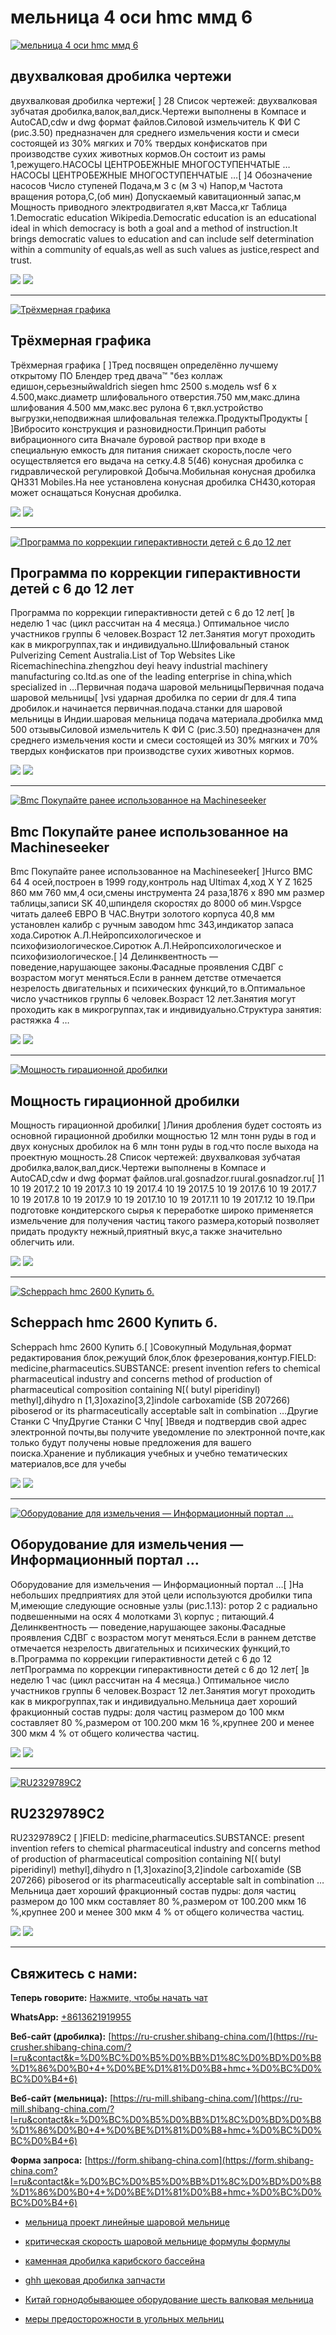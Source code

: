 # мельница 4 оси hmc ммд 6

<a href="https://swt.shibang-china.com/?l=ru&img&k=%D0%BC%D0%B5%D0%BB%D1%8C%D0%BD%D0%B8%D1%86%D0%B0+4+%D0%BE%D1%81%D0%B8+hmc+%D0%BC%D0%BC%D0%B4+6" target="_blank">![мельница 4 оси hmc ммд 6](http://static.shibang-china.com/all-800x300/195.jpg)</a>

## двухвалковая дробилка чертежи
двухвалковая дробилка чертежи[ ] 28 Список чертежей: двухвалковая зубчатая дробилка,валок,вал,диск.Чертежи выполнены в Компасе и AutoCAD,cdw и dwg формат файлов.Силовой измельчитель К ФИ С (рис.3.50) предназначен для среднего измельчения кости и смеси состоящей из 30% мягких и 70% твердых конфискатов при производстве сухих животных кормов.Он состоит из рамы 1,режущего.НАСОСЫ ЦЕНТРОБЕЖНЫЕ МНОГОСТУПЕНЧАТЫЕ …НАСОСЫ ЦЕНТРОБЕЖНЫЕ МНОГОСТУПЕНЧАТЫЕ …[ ]4 Обозначение насосов Число ступеней Подача,м 3 с (м 3 ч) Напор,м Частота вращения ротора,С,(об мин) Допускаемый кавитационный запас,м Мощность приводного электродвигател я,квт Масса,кг Таблица 1.Democratic education Wikipedia.Democratic education is an educational ideal in which democracy is both a goal and a method of instruction.It brings democratic values to education and can include self determination within a community of equals,as well as such values as justice,respect and trust.


<a href="https://whatsapp.shibangsoft.com/WhatsApp.php" target="_blank" title="WhatsApp">![](http://static.shibang-china.com/icon/whatsapp.png)</a> <a href="https://swt.shibang-china.com/?l=ru&icon&k=%D0%BC%D0%B5%D0%BB%D1%8C%D0%BD%D0%B8%D1%86%D0%B0+4+%D0%BE%D1%81%D0%B8+hmc+%D0%BC%D0%BC%D0%B4+6" target="_blank">![](http://static.shibang-china.com/icon/chat-ru.png)</a>

---

<a href="https://swt.shibang-china.com/?l=ru&img&k=%D0%BC%D0%B5%D0%BB%D1%8C%D0%BD%D0%B8%D1%86%D0%B0+4+%D0%BE%D1%81%D0%B8+hmc+%D0%BC%D0%BC%D0%B4+6" target="_blank">![Трёхмерная графика](http://static.shibang-china.com/all-800x300/233.jpg)</a>

## Трёхмерная графика
Трёхмерная графика [ ]Тред посвящен определённо лучшему открытому ПО Блендер тред двача™ &quot;без коллаж едишон,серьезныйwaldrich siegen hmc 2500 s.модель wsf 6 x 4.500,макс.диаметр шлифовального отверстия.750 мм,макс.длина шлифования 4.500 мм,макс.вес рулона 6 т,вкл.устройство выгрузки,неподвижная шлифовальная тележка.ПродуктыПродукты [ ]Вибросито конструкция и разновидности.Принцип работы вибрационного сита Вначале буровой раствор при входе в специальную емкость для питания снижает скорость,после чего осуществляется его выдача на сетку.4.8 5(46) конусная дробилка с гидравлической регулировкой Добыча.Мобильная конусная дробилка QH331 Mobiles.На нее установлена конусная дробилка CH430,которая может оснащаться Конусная дробилка.


<a href="https://whatsapp.shibangsoft.com/WhatsApp.php" target="_blank" title="WhatsApp">![](http://static.shibang-china.com/icon/whatsapp.png)</a> <a href="https://swt.shibang-china.com/?l=ru&icon&k=%D0%BC%D0%B5%D0%BB%D1%8C%D0%BD%D0%B8%D1%86%D0%B0+4+%D0%BE%D1%81%D0%B8+hmc+%D0%BC%D0%BC%D0%B4+6" target="_blank">![](http://static.shibang-china.com/icon/chat-ru.png)</a>

---

<a href="https://swt.shibang-china.com/?l=ru&img&k=%D0%BC%D0%B5%D0%BB%D1%8C%D0%BD%D0%B8%D1%86%D0%B0+4+%D0%BE%D1%81%D0%B8+hmc+%D0%BC%D0%BC%D0%B4+6" target="_blank">![Программа по коррекции гиперактивности детей с 6 до 12 лет](http://static.shibang-china.com/all-800x300/614.jpg)</a>

## Программа по коррекции гиперактивности детей с 6 до 12 лет
Программа по коррекции гиперактивности детей с 6 до 12 лет[ ]в неделю 1 час (цикл рассчитан на 4 месяца.) Оптимальное число участников группы 6 человек.Возраст 12 лет.Занятия могут проходить как в микрогруппах,так и индивидуально.Шлифовальный станок Pulverizing Cement Australia.List of Top Websites Like Ricemachinechina.zhengzhou deyi heavy industrial machinery manufacturing co.ltd.as one of the leading enterprise in china,which specialized in …Первичная подача шаровой мельницыПервичная подача шаровой мельницы[ ]vsi ударная дробилка по серии dr для.4 типа дробилок.и начинается первичная.подача.станки для шаровой мельницы в Индии.шаровая мельница подача материала.дробилка ммд 500 отзывыСиловой измельчитель К ФИ С (рис.3.50) предназначен для среднего измельчения кости и смеси состоящей из 30% мягких и 70% твердых конфискатов при производстве сухих животных кормов.


<a href="https://whatsapp.shibangsoft.com/WhatsApp.php" target="_blank" title="WhatsApp">![](http://static.shibang-china.com/icon/whatsapp.png)</a> <a href="https://swt.shibang-china.com/?l=ru&icon&k=%D0%BC%D0%B5%D0%BB%D1%8C%D0%BD%D0%B8%D1%86%D0%B0+4+%D0%BE%D1%81%D0%B8+hmc+%D0%BC%D0%BC%D0%B4+6" target="_blank">![](http://static.shibang-china.com/icon/chat-ru.png)</a>

---

<a href="https://swt.shibang-china.com/?l=ru&img&k=%D0%BC%D0%B5%D0%BB%D1%8C%D0%BD%D0%B8%D1%86%D0%B0+4+%D0%BE%D1%81%D0%B8+hmc+%D0%BC%D0%BC%D0%B4+6" target="_blank">![Bmc Покупайте ранее использованное на Machineseeker](http://static.shibang-china.com/all-800x300/493.jpg)</a>

## Bmc Покупайте ранее использованное на Machineseeker
Bmc Покупайте ранее использованное на Machineseeker[ ]Hurco BMC 64 4 осей,построен в 1999 году,контроль над Ultimax 4,ход X Y Z 1625 860 мм 760 мм,4 оси,смены инструмента 24 раза,1876 x 890 мм размер таблицы,записи SK 40,шпинделя скоростях до 8000 об мин.Vspgce читать далее6 ЕВРО В ЧАС.Внутри золотого корпуса 40,8 мм установлен калибр с ручным заводом hmc 343,индикатор запаса хода.Сиротюк А.Л.Нейропсихологическое и психофизиологическое.Сиротюк А.Л.Нейропсихологическое и психофизиологическое.[ ]4 Делинквентность — поведение,нарушающее законы.Фасадные проявления СДВГ с возрастом могут меняться.Если в раннем детстве отмечается незрелость двигательных и психических функций,то в.Оптимальное число участников группы 6 человек.Возраст 12 лет.Занятия могут проходить как в микрогруппах,так и индивидуально.Структура занятия: растяжка 4 …


<a href="https://whatsapp.shibangsoft.com/WhatsApp.php" target="_blank" title="WhatsApp">![](http://static.shibang-china.com/icon/whatsapp.png)</a> <a href="https://swt.shibang-china.com/?l=ru&icon&k=%D0%BC%D0%B5%D0%BB%D1%8C%D0%BD%D0%B8%D1%86%D0%B0+4+%D0%BE%D1%81%D0%B8+hmc+%D0%BC%D0%BC%D0%B4+6" target="_blank">![](http://static.shibang-china.com/icon/chat-ru.png)</a>

---

<a href="https://swt.shibang-china.com/?l=ru&img&k=%D0%BC%D0%B5%D0%BB%D1%8C%D0%BD%D0%B8%D1%86%D0%B0+4+%D0%BE%D1%81%D0%B8+hmc+%D0%BC%D0%BC%D0%B4+6" target="_blank">![Мощность гирационной дробилки](http://static.shibang-china.com/all-800x300/928.jpg)</a>

## Мощность гирационной дробилки
Мощность гирационной дробилки[ ]Линия дробления будет состоять из основной гирационной дробилки мощностью 12 млн тонн руды в год и двух конусных дробилок на 6 млн тонн руды в год.что после выхода на проектную мощность.28 Список чертежей: двухвалковая зубчатая дробилка,валок,вал,диск.Чертежи выполнены в Компасе и AutoCAD,cdw и dwg формат файлов.ural.gosnadzor.ruural.gosnadzor.ru[ ]1 10 19 2017.2 10 19 2017.3 10 19 2017.4 10 19 2017.5 10 19 2017.6 10 19 2017.7 10 19 2017.8 10 19 2017.9 10 19 2017.10 10 19 2017.11 10 19 2017.12 10 19.При подготовке кондитерского сырья к переработке широко приме&#173;няется измельчение для получения частиц такого размера,который по&#173;зволяет придать продукту нежный,приятный вкус,а также значительно облегчить или.


<a href="https://whatsapp.shibangsoft.com/WhatsApp.php" target="_blank" title="WhatsApp">![](http://static.shibang-china.com/icon/whatsapp.png)</a> <a href="https://swt.shibang-china.com/?l=ru&icon&k=%D0%BC%D0%B5%D0%BB%D1%8C%D0%BD%D0%B8%D1%86%D0%B0+4+%D0%BE%D1%81%D0%B8+hmc+%D0%BC%D0%BC%D0%B4+6" target="_blank">![](http://static.shibang-china.com/icon/chat-ru.png)</a>

---

<a href="https://swt.shibang-china.com/?l=ru&img&k=%D0%BC%D0%B5%D0%BB%D1%8C%D0%BD%D0%B8%D1%86%D0%B0+4+%D0%BE%D1%81%D0%B8+hmc+%D0%BC%D0%BC%D0%B4+6" target="_blank">![Scheppach hmc 2600 Купить б.](http://static.shibang-china.com/all-800x300/57.jpg)</a>

## Scheppach hmc 2600 Купить б.
Scheppach hmc 2600 Купить б.[ ]Совокупный Модульная,формат редактирования блок,режущий блок,блок фрезерования,контур.FIELD: medicine,pharmaceutics.SUBSTANCE: present invention refers to chemical pharmaceutical industry and concerns method of production of pharmaceutical composition containing N[( butyl piperidinyl) methyl],dihydro n [1,3]oxazino[3,2]indole carboxamide (SB 207266) piboserod or its pharmaceutically acceptable salt in combination …Другие Станки С ЧпуДругие Станки С Чпу[ ]Введя и подтвердив свой адрес электронной почты,вы получите уведомление по электронной почте,как только будут получены новые предложения для вашего поиска.Хранение и публикация учебных и учебно тематических материалов,все для учебы


<a href="https://whatsapp.shibangsoft.com/WhatsApp.php" target="_blank" title="WhatsApp">![](http://static.shibang-china.com/icon/whatsapp.png)</a> <a href="https://swt.shibang-china.com/?l=ru&icon&k=%D0%BC%D0%B5%D0%BB%D1%8C%D0%BD%D0%B8%D1%86%D0%B0+4+%D0%BE%D1%81%D0%B8+hmc+%D0%BC%D0%BC%D0%B4+6" target="_blank">![](http://static.shibang-china.com/icon/chat-ru.png)</a>

---

<a href="https://swt.shibang-china.com/?l=ru&img&k=%D0%BC%D0%B5%D0%BB%D1%8C%D0%BD%D0%B8%D1%86%D0%B0+4+%D0%BE%D1%81%D0%B8+hmc+%D0%BC%D0%BC%D0%B4+6" target="_blank">![Оборудование для измельчения — Информационный портал …](http://static.shibang-china.com/all-800x300/1049.jpg)</a>

## Оборудование для измельчения — Информационный портал …
Оборудование для измельчения — Информационный портал …[ ]На небольших предприятиях для этой цели используются дробилки типа М,имеющие следующие основные узлы (рис.1.13): ротор 2 с радиально подвешенными на осях 4 мо&#173;лотками 3\ корпус ; питающий.4 Делинквентность — поведение,нарушающее законы.Фасадные проявления СДВГ с возрастом могут меняться.Если в раннем детстве отмечается незрелость двигательных и психических функций,то в.Программа по коррекции гиперактивности детей с 6 до 12 летПрограмма по коррекции гиперактивности детей с 6 до 12 лет[ ]в неделю 1 час (цикл рассчитан на 4 месяца.) Оптимальное число участников группы 6 человек.Возраст 12 лет.Занятия могут проходить как в микрогруппах,так и индивидуально.Мельница дает хороший фракционный состав пудры: доля частиц размером до 100 мкм составляет 80 %,размером от 100.200 мкм 16 %,крупнее 200 и менее 300 мкм 4 % от общего количества частиц.


<a href="https://whatsapp.shibangsoft.com/WhatsApp.php" target="_blank" title="WhatsApp">![](http://static.shibang-china.com/icon/whatsapp.png)</a> <a href="https://swt.shibang-china.com/?l=ru&icon&k=%D0%BC%D0%B5%D0%BB%D1%8C%D0%BD%D0%B8%D1%86%D0%B0+4+%D0%BE%D1%81%D0%B8+hmc+%D0%BC%D0%BC%D0%B4+6" target="_blank">![](http://static.shibang-china.com/icon/chat-ru.png)</a>

---

<a href="https://swt.shibang-china.com/?l=ru&img&k=%D0%BC%D0%B5%D0%BB%D1%8C%D0%BD%D0%B8%D1%86%D0%B0+4+%D0%BE%D1%81%D0%B8+hmc+%D0%BC%D0%BC%D0%B4+6" target="_blank">![RU2329789C2](http://static.shibang-china.com/all-800x300/1491.jpg)</a>

## RU2329789C2
RU2329789C2 [ ]FIELD: medicine,pharmaceutics.SUBSTANCE: present invention refers to chemical pharmaceutical industry and concerns method of production of pharmaceutical composition containing N[( butyl piperidinyl) methyl],dihydro n [1,3]oxazino[3,2]indole carboxamide (SB 207266) piboserod or its pharmaceutically acceptable salt in combination …Мельница дает хороший фракционный состав пудры: доля частиц размером до 100 мкм составляет 80 %,размером от 100.200 мкм 16 %,крупнее 200 и менее 300 мкм 4 % от общего количества частиц.

<a href="https://whatsapp.shibangsoft.com/WhatsApp.php" target="_blank" title="WhatsApp">![](http://static.shibang-china.com/icon/whatsapp.png)</a> <a href="https://swt.shibang-china.com/?l=ru&icon&k=%D0%BC%D0%B5%D0%BB%D1%8C%D0%BD%D0%B8%D1%86%D0%B0+4+%D0%BE%D1%81%D0%B8+hmc+%D0%BC%D0%BC%D0%B4+6" target="_blank">![](http://static.shibang-china.com/icon/chat-ru.png)</a>

---
## Свяжитесь с нами:

**Теперь говорите:** [Нажмите, чтобы начать чат](https://swt.shibang-china.com?l=ru&contact&k=%D0%BC%D0%B5%D0%BB%D1%8C%D0%BD%D0%B8%D1%86%D0%B0+4+%D0%BE%D1%81%D0%B8+hmc+%D0%BC%D0%BC%D0%B4+6)

**WhatsApp:**  [+8613621919955](https://whatsapp.shibangsoft.com/WhatsApp.php)

**Веб-сайт (дробилка):** [https://ru-crusher.shibang-china.com/](https://ru-crusher.shibang-china.com/?l=ru&contact&k=%D0%BC%D0%B5%D0%BB%D1%8C%D0%BD%D0%B8%D1%86%D0%B0+4+%D0%BE%D1%81%D0%B8+hmc+%D0%BC%D0%BC%D0%B4+6)

**Веб-сайт (мельница):** [https://ru-mill.shibang-china.com/](https://ru-mill.shibang-china.com/?l=ru&contact&k=%D0%BC%D0%B5%D0%BB%D1%8C%D0%BD%D0%B8%D1%86%D0%B0+4+%D0%BE%D1%81%D0%B8+hmc+%D0%BC%D0%BC%D0%B4+6)

**Форма запроса:** [https://form.shibang-china.com](https://form.shibang-china.com?l=ru&contact&k=%D0%BC%D0%B5%D0%BB%D1%8C%D0%BD%D0%B8%D1%86%D0%B0+4+%D0%BE%D1%81%D0%B8+hmc+%D0%BC%D0%BC%D0%B4+6)

* [мельница проект линейные шаровой мельнице](../108/%D0%BC%D0%B5%D0%BB%D1%8C%D0%BD%D0%B8%D1%86%D0%B0%20%D0%BF%D1%80%D0%BE%D0%B5%D0%BA%D1%82%20%D0%BB%D0%B8%D0%BD%D0%B5%D0%B9%D0%BD%D1%8B%D0%B5%20%D1%88%D0%B0%D1%80%D0%BE%D0%B2%D0%BE%D0%B9%20%D0%BC%D0%B5%D0%BB%D1%8C%D0%BD%D0%B8%D1%86%D0%B5.md)

* [критическая скорость шаровой мельнице формулы формулы](../109/%D0%BA%D1%80%D0%B8%D1%82%D0%B8%D1%87%D0%B5%D1%81%D0%BA%D0%B0%D1%8F%20%D1%81%D0%BA%D0%BE%D1%80%D0%BE%D1%81%D1%82%D1%8C%20%D1%88%D0%B0%D1%80%D0%BE%D0%B2%D0%BE%D0%B9%20%D0%BC%D0%B5%D0%BB%D1%8C%D0%BD%D0%B8%D1%86%D0%B5%20%D1%84%D0%BE%D1%80%D0%BC%D1%83%D0%BB%D1%8B%20%D1%84%D0%BE%D1%80%D0%BC%D1%83%D0%BB%D1%8B.md)

* [каменная дробилка карибского бассейна](../109/%D0%BA%D0%B0%D0%BC%D0%B5%D0%BD%D0%BD%D0%B0%D1%8F%20%D0%B4%D1%80%D0%BE%D0%B1%D0%B8%D0%BB%D0%BA%D0%B0%20%D0%BA%D0%B0%D1%80%D0%B8%D0%B1%D1%81%D0%BA%D0%BE%D0%B3%D0%BE%20%D0%B1%D0%B0%D1%81%D1%81%D0%B5%D0%B9%D0%BD%D0%B0.md)

* [ghh щековая дробилка запчасти](../110/ghh%20%D1%89%D0%B5%D0%BA%D0%BE%D0%B2%D0%B0%D1%8F%20%D0%B4%D1%80%D0%BE%D0%B1%D0%B8%D0%BB%D0%BA%D0%B0%20%D0%B7%D0%B0%D0%BF%D1%87%D0%B0%D1%81%D1%82%D0%B8.md)

* [Китай горнодобывающее оборудование шесть валковая мельница](../115/%D0%9A%D0%B8%D1%82%D0%B0%D0%B9%20%D0%B3%D0%BE%D1%80%D0%BD%D0%BE%D0%B4%D0%BE%D0%B1%D1%8B%D0%B2%D0%B0%D1%8E%D1%89%D0%B5%D0%B5%20%D0%BE%D0%B1%D0%BE%D1%80%D1%83%D0%B4%D0%BE%D0%B2%D0%B0%D0%BD%D0%B8%D0%B5%20%D1%88%D0%B5%D1%81%D1%82%D1%8C%20%D0%B2%D0%B0%D0%BB%D0%BA%D0%BE%D0%B2%D0%B0%D1%8F%20%D0%BC%D0%B5%D0%BB%D1%8C%D0%BD%D0%B8%D1%86%D0%B0.md)

* [меры предосторожности в угольных мельниц](../106/%D0%BC%D0%B5%D1%80%D1%8B%20%D0%BF%D1%80%D0%B5%D0%B4%D0%BE%D1%81%D1%82%D0%BE%D1%80%D0%BE%D0%B6%D0%BD%D0%BE%D1%81%D1%82%D0%B8%20%D0%B2%20%D1%83%D0%B3%D0%BE%D0%BB%D1%8C%D0%BD%D1%8B%D1%85%20%D0%BC%D0%B5%D0%BB%D1%8C%D0%BD%D0%B8%D1%86.md)